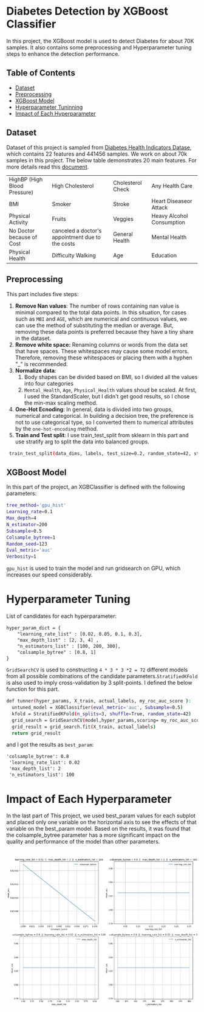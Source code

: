 # Diabetes Detection by XGBoost Classifier
In this project, the XGBoost model is used to detect Diabetes for about 70K samples. It also contains some preprocessing and Hyperparameter tuning steps to enhance the detection performance. 

## Table of Contents
* [Dataset](https://github.com/MohammadJavadArdestani/Data-Mining-projects/edit/main/Diabetes_detection_by_XGBoost_Classifier/README.md#dataset)
* [Preprocessing](https://github.com/MohammadJavadArdestani/Data-Mining-projects/edit/main/Diabetes_detection_by_XGBoost_Classifier/README.md#preprocessing)
* [XGBoost Model](https://github.com/MohammadJavadArdestani/Data-Mining-projects/edit/main/Diabetes_detection_by_XGBoost_Classifier/README.md#xgboost-model)
* [Hyperparameter Tuninning](https://github.com/MohammadJavadArdestani/Data-Mining-projects/edit/main/Diabetes_detection_by_XGBoost_Classifier/README.md#hyperparameter-tuning)
* [Impact of Each Hyperparameter](https://github.com/MohammadJavadArdestani/Data-Mining-projects/edit/main/Diabetes_detection_by_XGBoost_Classifier/README.md#impact-of-each-hyperparameter)

## Dataset
Dataset of this project is sampled from [Diabetes Health Indicators Datase](https://www.kaggle.com/datasets/alexteboul/diabetes-health-indicators-dataset), which contains 22 features and 441456 samples. We work on about 70k samples in this project. The below table demonstrates 20 main features. For more details read this [document](https://www.kaggle.com/datasets/alexteboul/diabetes-health-indicators-dataset).  

<table>
  <tr>
    <td>HighBP (High Blood Pressure)</td>
    <td>High Cholesterol</td>
    <td>Cholesterol Check</td>
    <td>Any Health Care</td>
  </tr>
  <tr>
    <td>BMI</td>
    <td>Smoker</td>
    <td>Stroke</td>
    <td>Heart Diseaseor Attack</td>
  </tr>

   <tr>
    <td>Physical Activity</td>
    <td>Fruits</td>
    <td>Veggies</td>
    <td>Heavy Alcohol Consumption</td>
  </tr>

   <tr>
    <td>No Doctor because of Cost</td>
    <td>canceled a doctor's appointment due to the costs</td>
    <td>General Health</td>
    <td>Mental Health</td>
  </tr>

   <tr>
    <td>Physical Health</td>
    <td>Difficulty Walking</td>
    <td>Age</td>
    <td>Education</td>
  </tr>
</table>

## Preprocessing
This part includes five steps:
1. **Remove Nan values**: The number of rows containing nan value is minimal compared to the total data points. In this situation, for cases such as ```MBI``` and ```AGE```, which are numerical and continuous values, we can use the method of substituting the median or average. But, removing these data points is preferred because they have a tiny share in the dataset. 
2. **Remove white space:** Renaming columns or words from the data set that have spaces. These whitespaces may cause some model errors. Therefore, removing these whitespaces or placing them with a hyphen "_" is recommended.
3. **Normalize data**: 
    1. Body shapes can be divided based on BMI, so I divided all the values into four categories
    2. ```Mental_Health```, ```Age```, ```Physical_Health``` values shoud be scaled. At first, I used the StandardScaler, but I didn't get good results, so I chose the min-max scaling method.
4. **One-Hot Ecnoding**:
In general, data is divided into two groups, numerical and categorical. In building a decision tree, the preference is not to use categorical type, so I converted them to numerical attributes by the ```one-hot-encoding``` method.
5. **Train and Test split**: 
I use train_test_split from sklearn in this part and use stratify arg to split the data into balanced groups.
```bash
 train_test_split(data_dims, labels, test_size=0.2, random_state=42, stratify=labels)
```

## XGBoost Model
In this part of the project, an XGBClassifier is defined with the following parameters:

```bash
tree_method='gpu_hist'
Learning_rate=0.1
Max_depth=4
N_estimator=200
Subsample=0.5
Colsample_bytree=1
Random_seed=123
Eval_metric='auc'
Verbosity=1
```
```gpu_hist``` is used to train the model and run gridsearch on GPU, which increases our speed considerably. 


# Hyperparameter Tuning 
List of candidates for each hyperparameter:
```
hyper_param_dict = {
    "learning_rate_list" : [0.02, 0.05, 0.1, 0.3],
    "max_depth_list" : [2, 3, 4] ,
    "n_estimators_list" : [100, 200, 300],
    "colsample_bytree" : [0.8, 1]
}
```
```GridSearchCV``` is used to constructing ``` 4 * 3 * 3 *2 = 72 ```  different models from all possible combinations of the candidate parameters.```StratifiedKFold``` is also used to imply  cross-validation by 3 split-points. I defined the below function for this part.
```bash
def tunner(hyper_params, X_train, actual_labels, my_roc_auc_score ):
  untuned_model = XGBClassifier(eval_metric='auc', Subsample=0.5) 
  kfold = StratifiedKFold(n_splits=3, shuffle=True, random_state=42)
  grid_search = GridSearchCV(model,hyper_params,scoring= my_roc_auc_score, n_jobs=-1, cv=kfold)
  grid_result = grid_search.fit(X_train, actual_labels)
  return grid_result
  ```
and I got the results as ```best_param```: 
```
'colsample_bytree': 0.8
 'learning_rate_list': 0.02
 'max_depth_list': 2
 'n_estimators_list': 100
 ```

# Impact of Each Hyperparameter
In the last part of This project, we used best_param values for each subplot and placed only one variable on the horizontal axis to see the effects of that variable on the best_param model. Based on the results, it was found that the colsample_bytree parameter has a more significant impact on the quality and performance of the model than other parameters. <br><br><br>
![Impact of Each Hyperparameter](https://github.com/MohammadJavadArdestani/Data-Mining-projects/blob/main/Diabetes_detection_by_XGBoost_Classifier/Hyperparameter_imapct.PNG)
